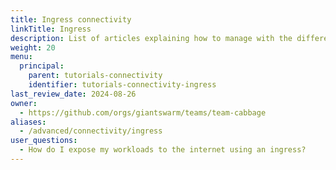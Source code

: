```yaml
---
title: Ingress connectivity
linkTitle: Ingress
description: List of articles explaining how to manage with the different ingress features available in the platform.
weight: 20
menu:
  principal:
    parent: tutorials-connectivity
    identifier: tutorials-connectivity-ingress
last_review_date: 2024-08-26
owner:
  - https://github.com/orgs/giantswarm/teams/team-cabbage
aliases:
  - /advanced/connectivity/ingress
user_questions:
  - How do I expose my workloads to the internet using an ingress?
---
```

